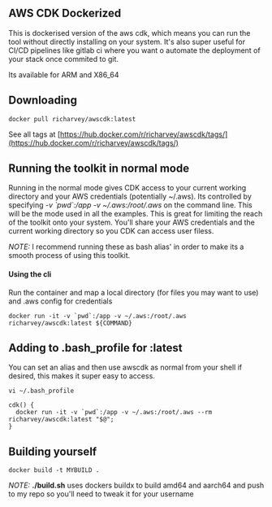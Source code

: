 ## AWS CDK Dockerized

This is dockerised version of the aws cdk, which means you can run the tool without directly installing on your system. It's also super useful for CI/CD pipelines like gitlab ci where you want o automate the deployment of your stack once commited to git.

Its available for ARM and X86_64

## Downloading

```
docker pull richarvey/awscdk:latest
```

See all tags at [https://hub.docker.com/r/richarvey/awscdk/tags/](https://hub.docker.com/r/richarvey/awscdk/tags/)

## Running the toolkit in normal mode
Running in the normal mode gives CDK access to your current working directory and your AWS credentials (potentially ~/.aws). Its controlled by specifying _-v \`pwd\`:/app -v ~/.aws:/root/.aws_ on the command line. This will be the mode used in all the examples. This is great for limiting the reach of the toolkit onto your system. You'll share your AWS credentials and the current working directory so you CDK can access user filess.

_NOTE:_ I recommend running these as bash alias' in order to make its a smooth process of using this toolkit.

#### Using the cli

Run the container and map a local directory (for files you may want to use) and .aws config for credentials

```
docker run -it -v `pwd`:/app -v ~/.aws:/root/.aws richarvey/awscdk:latest ${COMMAND}
```

## Adding to .bash_profile for :latest

You can set an alias and then use awscdk as normal from your shell if desired, this makes it super easy to access.

```
vi ~/.bash_profile
```

```
cdk() {
  docker run -it -v `pwd`:/app -v ~/.aws:/root/.aws --rm richarvey/awscdk:latest "$@";
}
```

## Building yourself

```
docker build -t MYBUILD .
``` 

_NOTE:_ __./build.sh__ uses dockers buildx to build amd64 and aarch64 and push to my repo so you'll need to tweak it for your username

